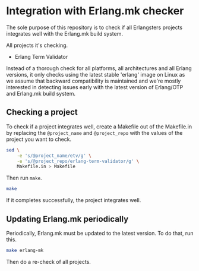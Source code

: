 # Integration with Erlang.mk checker

The sole purpose of this repository is to check if all Erlangsters projects
integrates well with the Erlang.mk build system.

All projects it's checking.

- Erlang Term Validator

Instead of a thorough check for all platforms, all architectures and all
Erlang versions, it only checks using the latest stable 'erlang' image on Linux
as we assume that backward compatibility is maintained and we're mostly
interested in detecting issues early with the latest version of Erlang/OTP and
Erlang.mk build system.

## Checking a project

To check if a project integrates well, create a Makefile out of the Makefile.in
by replacing the `@project_name` and `@project_repo` with the values of the
project you want to check.

```sh
sed \
    -e 's/@project_name/etv/g' \
    -e 's/@project_repo/erlang-term-validator/g' \
    Makefile.in > Makefile
```

Then run `make`.

```sh
make
```

If it completes successfully, the project integrates well.

## Updating Erlang.mk periodically

Periodically, Erlang.mk must be updated to the latest version. To do that, run
this.

```bash
make erlang-mk
```

Then do a re-check of all projects.
